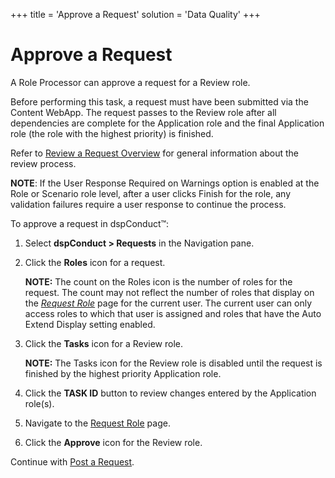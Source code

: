 +++
title = 'Approve a Request'
solution = 'Data Quality'
+++

# Approve a Request

A Role Processor can approve a request for a Review role.

Before performing this task, a request must have been submitted via the
Content WebApp. The request passes to the Review role after all
dependencies are complete for the Application role and the final
Application role (the role with the highest priority) is finished.

Refer to [Review a Request Overview](Review_a_Request_Overview.htm) for
general information about the review process.

**NOTE**: If the User Response Required on Warnings option is enabled at
the Role or Scenario role level, after a user clicks Finish for the
role, any validation failures require a user response to continue the
process.

To approve a request in dspConduct™:

1.  Select <span style="font-weight: bold;">dspConduct \>
    Requests</span> in the Navigation pane.

2.  Click the <span style="font-weight: bold;">Roles</span> icon for a
    request.
    
    **NOTE:** The count on the Roles icon is the number of roles for the
    request. The count may not reflect the number of roles that display
    on the <span style="font-style: italic;">[Request
    Role](../Page_Desc/Request_Role_H.htm)</span> page for the current
    user. The current user can only access roles to which that user is
    assigned and roles that have the Auto Extend Display setting
    enabled.

3.  Click the <span style="font-weight: bold;">Tasks</span> icon for a
    Review role.
    
    **NOTE:** The Tasks icon for the Review role is disabled until the
    request is finished by the highest priority Application role.

4.  Click the <span style="font-weight: bold;">TASK ID</span> button to
    review changes entered by the Application role(s).

5.  Navigate to the [Request Role](../Page_Desc/Request_Role_H.htm)
    page.

6.  Click the <span style="font-weight: bold;">Approve</span> icon for
    the Review role.

Continue with [Post a Request](Post_a_Request.htm).
